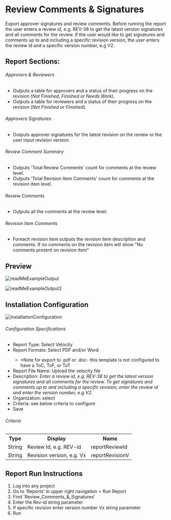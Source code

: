 # Review Comments & Signatures 
Export approver signatures and review comments. Before running the report the user enters a review id, e.g. REV-38 to get the latest version signatures and all comments for the review. If the user would like to get signatures and comments up to and including a specific revision version, the user enters the review id and a specific version number, e.g V2.

## Report Sections:
###### Approvers & Reviewers
<ul>
<li>Outputs a table for approvers and a status of their progress on the revision (<i>Not Finished, Finished or Needs Work</i>).</li>
<li>Outputs a table for reviewers and a status of their progress on the revision (<i>Not Finished or Finished</i>).</li>
</ul>

###### Approvers Signatures
<ul>
<li>Outputs approver signatures for the latest revision on the review or the user input revision version.</li>
</ul>

###### Review Comment Summary
<ul>
<li>Outputs 'Total Review Comments' count for comments at the review level.</li>
<li>Outputs 'Total Revision Item Comments' count for comments at the revision item level.</li>
</ul>

###### Review Comments
<ul>
<li>Outputs all the comments at the review level.</li>
</ul>

###### Revision Item Comments 
<ul>
<li>Foreach revision item outputs the revision item description and comments. If no comments on the revision item will show "No comments present on revision item”</li>
</ul>


## Preview

![readMeExampleOutput](https://github.com/jamasoftware-ps/Community-Reports/assets/99203913/d6f829aa-a9f1-47b6-a403-779ba545a180)


![readMeExampleOutput2](https://github.com/jamasoftware-ps/Community-Reports/assets/99203913/8ff9ff1a-03f1-485c-ac4a-e3a7225398d3)


## Installation Configuration

![installationConfiguration](https://github.com/jamasoftware-ps/Community-Reports/assets/99203913/b25ec19b-823d-4a95-8635-f4a14f82186c) 
###### Configuration Specifications
<ul> 
  <li>Report Type: Select Velocity</li>
  <li>Report Formats: Select PDF and/or Word</li>
  <ul>
  <li>*Note for export to .pdf or .doc- this template is not configured to have a ToC, ToF, or ToT</li>
  </ul>
  <li>Report File Name: Upload the velocity file</li>
  <li>Description: <i>Enter a review id, e.g. REV-38 to get the latest version signatures and all comments for the review. To get signatures and comments up to and including a specific revision, enter the review id and enter the version number, e.g V2.</i></li>
  <li>Organization: select</li>
  <li>Criteria: see below criteria to configure</li>
  <li>Save</li>
</ul>

<h6>Criteria</h6>
<table>
  <tr>
    <th>Type</th>
    <th>Display</th>
    <th>Name</th>
  </tr>
  <tr>
    <td>String</td>
    <td>Review Id, e.g. REV-id</td>
    <td>reportReviewId</td>
  </tr>
  <tr>
    <td>String</td>
    <td>Revision version, e.g. Vx</td>
    <td>reportRevisionV</td>
  </tr>
</table>


## Report Run Instructions 
<ol>
  <li>Log into any project</li>
  <li>Go to 'Reports' in upper right navigation > Run Report</li>
  <li>Find 'Review_Comments_&_Signatures'</li>
  <li>Enter the Rev-id string parameter</li>
  <li>If specific revision enter version number Vx string parameter</li>
  <li>Run</li>
</ol>
 
